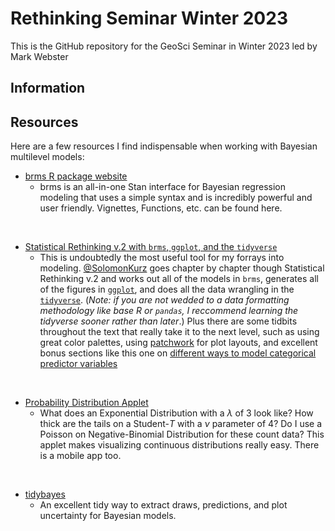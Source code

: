# Rethinking Seminar Winter 2023

This is the GitHub repository for the GeoSci Seminar in Winter 2023 led by Mark Webster

## Information

## Resources

Here are a few resources I find indispensable when working with Bayesian multilevel models:

- [brms R package website](https://paul-buerkner.github.io/brms/)
  + brms is an all-in-one Stan interface for Bayesian regression modeling that uses a simple syntax and is incredibly powerful and user friendly. Vignettes, Functions, etc. can be found here.<br>
<br>

- [Statistical Rethinking v.2 with `brms`, `ggplot`, and the `tidyverse`](https://bookdown.org/content/4857/)
  + This is undoubtedly the most useful tool for my forrays into modeling. [@SolomonKurz](https://twitter.com/SolomonKurz?ref_src=twsrc%5Egoogle%7Ctwcamp%5Eserp%7Ctwgr%5Eauthor) goes chapter by chapter though Statistical Rethinking v.2 and works out all of the models in `brms`, generates all of the figures in [`ggplot`](https://ggplot2.tidyverse.org/), and does all the data wrangling in the [`tidyverse`](https://www.tidyverse.org/). (*Note: if you are not wedded to a data formatting methodology like base R or `pandas`, I reccommend learning the tidyverse sooner rather than later*.) Plus there are some tidbits throughout the text that really take it to the next level, such as using great color palettes, using [patchwork](https://patchwork.data-imaginist.com/) for plot layouts, and excellent bonus sections like this one on [different ways to model categorical predictor variables](https://bookdown.org/content/4857/the-many-variables-the-spurious-waffles.html#summary-bonus-we-can-model-categorical-variables-in-more-ways-than-one)<br>
<br>

- [Probability Distribution Applet](https://homepage.divms.uiowa.edu/~mbognar/) 
  + What does an Exponential Distribution with a $\lambda$ of 3 look like? How thick are the tails on a Student-$T$ with a $\nu$ parameter of 4? Do I use a Poisson on Negative-Binomial Distribution for these count data? This applet makes visualizing continuous distributions really easy. There is a mobile app too.<br>
<br>

- [tidybayes](http://mjskay.github.io/tidybayes/articles/tidy-brms.html)
  + An excellent tidy way to extract draws, predictions, and plot uncertainty for Bayesian models.<br>
<br>



